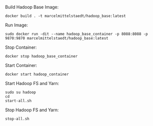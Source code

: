 Build Hadoop Base Image:
```
docker build . -t marcelmittelstaedt/hadoop_base:latest
```

Run Image:
```
sudo docker run -dit --name hadoop_base_container -p 8088:8088 -p 9870:9870 marcelmittelstaedt/hadoop_base:latest
```

Stop Container:
```
docker stop hadoop_base_container
```

Start Container:
```
docker start hadoop_container
```

Start Hadoop FS and Yarn:
```
sudo su hadoop
cd
start-all.sh
```

Stop Hadoop FS and Yarn:
```
stop-all.sh
```

